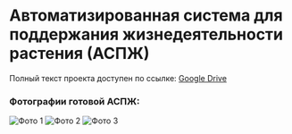 # Автоматизированная система для поддержания жизнедеятельности растения (АСПЖ)

Полный текст проекта доступен по ссылке: [Google Drive](https://docs.google.com/document/d/1Z5cm4HTRNKxggF2n88KkVJfyOdW3jQUa/edit?usp=sharing&ouid=103851489093037545806&rtpof=true&sd=true)

### Фотографии готовой АСПЖ:

![Фото 1](https://raw.githubusercontent.com/PGN55555/hal9000/master/photo1.png)
![Фото 2](https://raw.githubusercontent.com/PGN55555/hal9000/master/photo2.png)
![Фото 3](https://raw.githubusercontent.com/PGN55555/hal9000/master/photo3.png)
